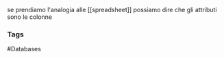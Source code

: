 se prendiamo l'analogia alle [[spreadsheet]] possiamo dire che gli attributi sono le colonne 



### Tags 
#Databases